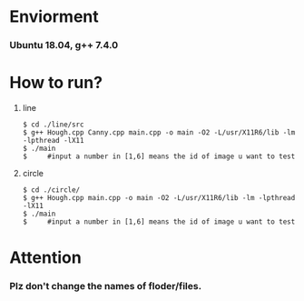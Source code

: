 # Enviorment
### Ubuntu 18.04, g++ 7.4.0

# How to run?
1. line
    ```
    $ cd ./line/src
    $ g++ Hough.cpp Canny.cpp main.cpp -o main -O2 -L/usr/X11R6/lib -lm -lpthread -lX11
    $ ./main
    $     #input a number in [1,6] means the id of image u want to test
    ```

2. circle
   ```
   $ cd ./circle/
   $ g++ Hough.cpp main.cpp -o main -O2 -L/usr/X11R6/lib -lm -lpthread -lX11
   $ ./main
   $     #input a number in [1,6] means the id of image u want to test
   ```

# Attention
### Plz don't change the names of floder/files.